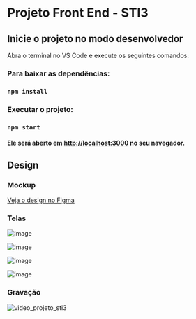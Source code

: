 # Projeto Front End - STI3

## Inicie o projeto no modo desenvolvedor
Abra o terminal no VS Code e execute os seguintes comandos:

### Para baixar as dependências:
### `npm install`

### Executar o projeto:
### `npm start`

#### Ele será aberto em [http://localhost:3000](http://localhost:3000) no seu navegador.

## Design 

### Mockup
<a href='https://www.figma.com/file/6c9wUdLp7Q890n4SrXJtiG/Desafio-STi3-Front-end?type=design&mode=design&t=LUur0tpTvqSE7QvX-0'>Veja o design no Figma</a>

### Telas

![image](https://github.com/cristianosilvar/sti3-ListaDePedidos/assets/94191704/179b4296-4f90-4d16-8e13-e5f6be27f6ae)

![image](https://github.com/cristianosilvar/sti3-ListaDePedidos/assets/94191704/69eac194-6403-401c-86ee-4d2d677e0721)

![image](https://github.com/cristianosilvar/sti3-ListaDePedidos/assets/94191704/c16999a5-a6b6-4ee1-ba3b-713274884d8c)

![image](https://github.com/cristianosilvar/sti3-ListaDePedidos/assets/94191704/db9ae8dc-81d8-419c-8e16-708bfde1427d)

### Gravação

![video_projeto_sti3](https://github.com/cristianosilvar/sti3-ListaDePedidos/assets/94191704/ff72c702-3dca-4cbe-9561-72709a5eb360)




